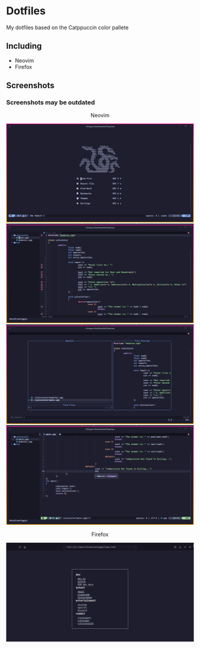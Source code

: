 # Dotfiles
My dotfiles based on the Catppuccin color pallete

## Including
- Neovim
- Firefox

## Screenshots
### Screenshots may be outdated
<p align = center>Neovim</p>
<img src = "https://github.com/tpncoder/dotfiles/blob/windows/assets/Hyper_xv2OOrdGXn.png">
<br>
<img src = "https://github.com/tpncoder/dotfiles/blob/windows/assets/Hyper_mBk3STuXzS.png">
<br>
<img src = "https://github.com/tpncoder/dotfiles/blob/windows/assets/Hyper_NS9SNgnDDh.png">
<br>
<img src = "https://github.com/tpncoder/dotfiles/blob/windows/assets/Hyper_M7WB9qIsUg.png">
<br>

<p align = center>Firefox</p>
<img src = "https://github.com/tpncoder/dotfiles/blob/windows/assets/firefox_wJcJf4A5Yc.png">
